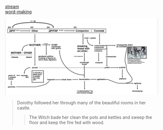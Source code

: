                     
                                                                                
[stream](stream.md)<br/>
[word-making](word-making.md)

![alt text](diagram.png)

> Dorothy followed her through many of the beautiful rooms in her castle.
>
>> The Witch bade her clean the pots and kettles and sweep the floor and keep the fire fed with wood.


<!DOCTYPE html>
<html lang="en">
    <head>
        <meta charset="utf-8">
        <title>flowchart.js · Playground</title>
        <style type="text/css">
          .end-element { fill : #FFCCFF; }
        </style>
        <script src="http://cdnjs.cloudflare.com/ajax/libs/raphael/2.3.0/raphael.min.js"></script>
        <script src="http://cdnjs.cloudflare.com/ajax/libs/jquery/1.11.0/jquery.min.js"></script>
        <script src="http://flowchart.js.org/flowchart-latest.js"></script>
        <!-- <script src="../release/flowchart.min.js"></script> -->
        <script>

            window.onload = function () {
                var btn = document.getElementById("run"),
                    cd = document.getElementById("code"),
                    chart;

                (btn.onclick = function () {
                    var code = cd.value;

                    if (chart) {
                      chart.clean();
                    }

                    chart = flowchart.parse(code);
                    chart.drawSVG('canvas', {
                      // 'x': 30,
                      // 'y': 50,
                      'line-width': 3,
                      'maxWidth': 3,//ensures the flowcharts fits within a certian width
                      'line-length': 50,
                      'text-margin': 10,
                      'font-size': 14,
                      'font': 'normal',
                      'font-family': 'Helvetica',
                      'font-weight': 'normal',
                      'font-color': 'black',
                      'line-color': 'black',
                      'element-color': 'black',
                      'fill': 'white',
                      'yes-text': 'yes',
                      'no-text': 'no',
                      'arrow-end': 'block',
                      'scale': 1,
                      'symbols': {
                        'start': {
                          'font-color': 'red',
                          'element-color': 'green',
                          'fill': 'yellow'
                        },
                        'end':{
                          'class': 'end-element'
                        }
                      },
                      'flowstate' : {
                        'past' : { 'fill' : '#CCCCCC', 'font-size' : 12},
                        'current' : {'fill' : 'yellow', 'font-color' : 'red', 'font-weight' : 'bold'},
                        'future' : { 'fill' : '#FFFF99'},
                        'request' : { 'fill' : 'blue'},
                        'invalid': {'fill' : '#444444'},
                        'approved' : { 'fill' : '#58C4A3', 'font-size' : 12, 'yes-text' : 'APPROVED', 'no-text' : 'n/a' },
                        'rejected' : { 'fill' : '#C45879', 'font-size' : 12, 'yes-text' : 'n/a', 'no-text' : 'REJECTED' }
                      }
                    });

                    $('[id^=sub1]').click(function(){
                      alert('info here');
                    });
                })();

            };

            function myFunction(event, node) {
              console.log("You just clicked this node:", node);
            }
            
        </script>
    </head>
    <body>
        <div><textarea id="code" style="width: 100%;" rows="11">
st=>start: Start|past:>http://www.google.com[blank]
e=>end: End:>http://www.google.com
op1=>operation: My Operation|past:$myFunction
op2=>operation: Stuff|current
sub1=>subroutine: My Subroutine|invalid
cond=>condition: Yes
or No?|approved:>http://www.google.com
c2=>condition: Good idea|rejected
io=>inputoutput: catch something...|request
para=>parallel: parallel tasks

st->op1(right)->cond
cond(yes, right)->c2
cond(no)->para
c2(true)->io->e
c2(false)->e

para(path1, bottom)->sub1(left)->op1
para(path2, right)->op2->e

st@>op1({"stroke":"Red"})@>cond({"stroke":"Red","stroke-width":6,"arrow-end":"classic-wide-long"})@>c2({"stroke":"Red"})@>op2({"stroke":"Red"})@>e({"stroke":"Red"})</textarea></div>
        <div><button id="run" type="button">Run</button></div>
        <div id="canvas"></div>
    </body>
</html>

